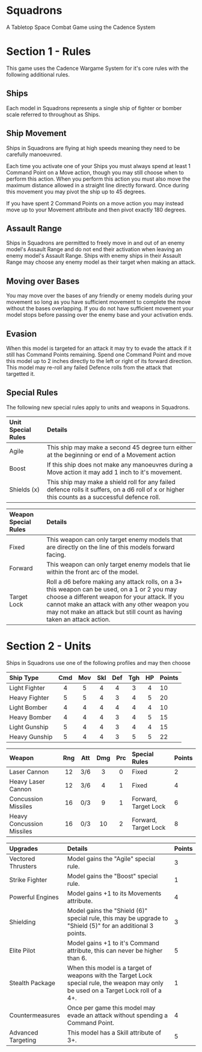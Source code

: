 Squadrons
=========

A Tabletop Space Combat Game using the Cadence System

Section 1 - Rules
=================

This game uses the Cadence Wargame System for it's core rules with the following additional rules.

## Ships 

Each model in Squadrons represents a single ship of fighter or bomber scale referred to throughout as Ships.

## Ship Movement

Ships in Squadrons are flying at high speeds meaning they need to be carefully manoeuvred.

Each time you activate one of your Ships you must always spend at least 1 Command Point on a Move action, though you may still choose when to perform this action. When you perform this action you must also move the maximum distance allowed in a straight line directly forward. Once during this movement you may pivot the ship up to 45 degrees. 

If you have spent 2 Command Points on a move action you may instead move up to your Movement attribute and then pivot exactly 180 degrees.

## Assault Range

Ships in Squadrons are permitted to freely move in and out of an enemy model's Assault Range and do not end their activation when leaving an enemy model's Assault Range. Ships with enemy ships in their Assault Range may choose any enemy model as their target when making an attack.

## Moving over Bases

You may move over the bases of any friendly or enemy models during your movement so long as you have sufficient movement to complete the move without the bases overlapping. If you do not have sufficient movement your model stops before passing over the enemy base and your activation ends.

## Evasion

When this model is targeted for an attack it may try to evade the attack if it still has Command Points remaining. Spend one Command Point and move this model up to 2 inches directly to the left or right of its forward direction. This model may re-roll any failed Defence rolls from the attack that targetted it. 

## Special Rules

The following new special rules apply to units and weapons in Squadrons.

| Unit Special Rules | Details |
| :----------------- | :------ |
| Agile | This ship may make a second 45 degree turn either at the beginning or end of a Movement action |
| Boost | If this ship does not make any manoeuvres during a Move action it may add 1 inch to it's movement. |
| Shields (x) | This ship may make a shield roll for any failed defence rolls it suffers, on a d6 roll of x or higher this counts as a successful defence roll. |

| Weapon Special Rules | Details |
| :------------------- | :------ |
| Fixed | This weapon can only target enemy models that are directly on the line of this models forward facing. |
| Forward | This weapon can only target enemy models that lie within the front arc of the model. |
| Target Lock | Roll a d6 before making any attack rolls, on a 3+ this weapon can be used, on a 1 or 2 you may choose a different weapon for your attack. If you cannot make an attack with any other weapon you may not make an attack but still count as having taken an attack action. |

Section 2 - Units
=================

Ships in Squadrons use one of the following profiles and may then choose 

| Ship Type           | Cmd | Mov | Skl | Def | Tgh | HP  | Points |
| :-------------------| :-: | :-: | :-: | :-: | :-: | :-: | :----- |
| Light Fighter       |  4  |  5  |  4  |  4  |  3  |  4  | 10     |
| Heavy Fighter       |  5  |  5  |  4  |  3  |  4  |  5  | 20     |
| Light Bomber        |  4  |  4  |  4  |  4  |  4  |  4  | 10     |
| Heavy Bomber        |  4  |  4  |  4  |  3  |  4  |  5  | 15     |
| Light Gunship       |  5  |  4  |  4  |  3  |  4  |  4  | 15     |
| Heavy Gunship       |  5  |  4  |  4  |  3  |  5  |  5  | 22     |

| Weapon                    | Rng | Att | Dmg | Prc | Special Rules        | Points |
| :------------------------ | :-: | :-: | :-: | :-: | :------------------- | :----- |
| Laser Cannon              | 12  | 3/6 |  3  |  0  | Fixed                | 2      |
| Heavy Laser Cannon        | 12  | 3/6 |  4  |  1  | Fixed                | 4      |
| Concussion Missiles       | 16  | 0/3 |  9  |  1  | Forward, Target Lock | 6      |
| Heavy Concussion Missiles | 16  | 0/3 | 10  |  2  | Forward, Target Lock | 8      |

| Upgrades | Details | Points |
| :------- | :------ | :----- |
| Vectored Thrusters | Model gains the "Agile" special rule. | 3 |
| Strike Fighter | Model gains the "Boost" special rule. | 1 |
| Powerful Engines | Model gains +1 to its Movements attribute. | 4 |
| Shielding | Model gains the "Shield (6)" special rule, this may be upgrade to "Shield (5)" for an additional 3 points. | 3 |
| Elite Pilot | Model gains +1 to it's Command attribute, this can never be higher than 6. | 5 |
| Stealth Package | When this model is a target of weapons with the Target Lock special rule, the weapon may only be used on a Target Lock roll of a 4+. | 1 |
| Countermeasures | Once per game this model may evade an attack without spending a Command Point. | 4 |
| Advanced Targeting | This model has a Skill attribute of 3+. | 5 |